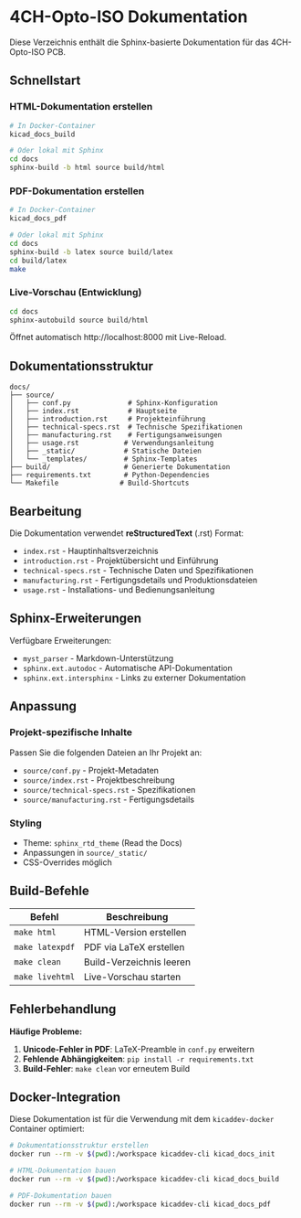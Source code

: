 # 4CH-Opto-ISO Dokumentation

Diese Verzeichnis enthält die Sphinx-basierte Dokumentation für das 4CH-Opto-ISO PCB.

## Schnellstart

### HTML-Dokumentation erstellen

```bash
# In Docker-Container
kicad_docs_build

# Oder lokal mit Sphinx
cd docs
sphinx-build -b html source build/html
```

### PDF-Dokumentation erstellen

```bash
# In Docker-Container  
kicad_docs_pdf

# Oder lokal mit Sphinx
cd docs
sphinx-build -b latex source build/latex
cd build/latex
make
```

### Live-Vorschau (Entwicklung)

```bash
cd docs
sphinx-autobuild source build/html
```

Öffnet automatisch http://localhost:8000 mit Live-Reload.

## Dokumentationsstruktur

```
docs/
├── source/
│   ├── conf.py              # Sphinx-Konfiguration
│   ├── index.rst            # Hauptseite
│   ├── introduction.rst     # Projekteinführung
│   ├── technical-specs.rst  # Technische Spezifikationen
│   ├── manufacturing.rst    # Fertigungsanweisungen
│   ├── usage.rst           # Verwendungsanleitung
│   ├── _static/            # Statische Dateien
│   └── _templates/         # Sphinx-Templates
├── build/                  # Generierte Dokumentation
├── requirements.txt        # Python-Dependencies
└── Makefile               # Build-Shortcuts
```

## Bearbeitung

Die Dokumentation verwendet **reStructuredText** (.rst) Format:

- `index.rst` - Hauptinhaltsverzeichnis
- `introduction.rst` - Projektübersicht und Einführung  
- `technical-specs.rst` - Technische Daten und Spezifikationen
- `manufacturing.rst` - Fertigungsdetails und Produktionsdateien
- `usage.rst` - Installations- und Bedienungsanleitung

## Sphinx-Erweiterungen

Verfügbare Erweiterungen:

- `myst_parser` - Markdown-Unterstützung
- `sphinx.ext.autodoc` - Automatische API-Dokumentation  
- `sphinx.ext.intersphinx` - Links zu externer Dokumentation

## Anpassung

### Projekt-spezifische Inhalte

Passen Sie die folgenden Dateien an Ihr Projekt an:

- `source/conf.py` - Projekt-Metadaten
- `source/index.rst` - Projektbeschreibung
- `source/technical-specs.rst` - Spezifikationen
- `source/manufacturing.rst` - Fertigungsdetails

### Styling

- Theme: `sphinx_rtd_theme` (Read the Docs)
- Anpassungen in `source/_static/`
- CSS-Overrides möglich

## Build-Befehle

| Befehl | Beschreibung |
|--------|--------------|
| `make html` | HTML-Version erstellen |
| `make latexpdf` | PDF via LaTeX erstellen |
| `make clean` | Build-Verzeichnis leeren |
| `make livehtml` | Live-Vorschau starten |

## Fehlerbehandlung

**Häufige Probleme:**

1. **Unicode-Fehler in PDF**: LaTeX-Preamble in `conf.py` erweitern
2. **Fehlende Abhängigkeiten**: `pip install -r requirements.txt`
3. **Build-Fehler**: `make clean` vor erneutem Build

## Docker-Integration

Diese Dokumentation ist für die Verwendung mit dem `kicaddev-docker` Container optimiert:

```bash
# Dokumentationsstruktur erstellen
docker run --rm -v $(pwd):/workspace kicaddev-cli kicad_docs_init

# HTML-Dokumentation bauen  
docker run --rm -v $(pwd):/workspace kicaddev-cli kicad_docs_build

# PDF-Dokumentation bauen
docker run --rm -v $(pwd):/workspace kicaddev-cli kicad_docs_pdf
```
